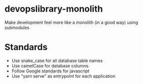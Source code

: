 # devopslibrary-monolith
Make development feel more like a monolith (in a good way) using submodules

# Standards
- Use snake_case for all database table names
- Use camelCase for database columns
- Follow Google standards for javascript
- Use "yarn serve" as entrypoint for each application
